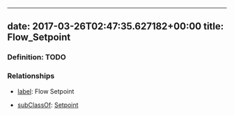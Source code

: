 
---
date: 2017-03-26T02:47:35.627182+00:00
title: Flow_Setpoint
---
### Definition: TODO

### Relationships

* [label](http://www.w3.org/2000/01/rdf-schema#label): Flow Setpoint

* [subClassOf](http://www.w3.org/2000/01/rdf-schema#subClassOf): [Setpoint](https://brickschema.org/schema/1.0/Brick#Setpoint)
